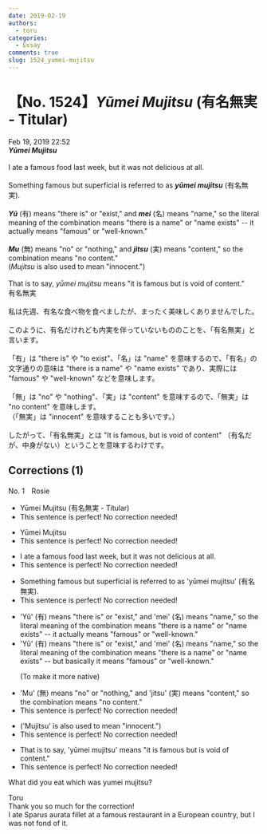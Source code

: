 ```yaml
---
date: 2019-02-19
authors:
  - toru
categories:
  - Essay
comments: true
slug: 1524_yumei-mujitsu
---
```


# 【No. 1524】<strong><em>Yūmei Mujitsu</strong></em> (有名無実 - Titular)
<div class="date">Feb 19, 2019 22:52</div>
<div id="post"><div id="body_show_ori">
<strong><em>Yūmei Mujitsu</strong></em><br/><br/>I ate a famous food last week, but it was not delicious at all.<br/><br/>Something famous but superficial is referred to as <strong><em>yūmei mujitsu</em></strong> (有名無実).<br/><br/><strong><em>Yū</em></strong> (有) means "there is" or "exist," and <strong><em>mei</em></strong> (名) means "name," so the literal meaning of the combination means "there is a name" or "name exists" -- it actually means "famous" or "well-known."<br/><br/> <strong><em>Mu</em></strong> (無) means "no" or "nothing," and <strong><em>jitsu</em></strong> (実) means "content," so the combination means "no content."<br/>(<em>Mujitsu</em> is also used to mean "innocent.")<br/><br/>That is to say, <em>yūmei mujitsu</em> means "it is famous but is void of content."
</div></div>

<!-- more -->

<div id="post_ja"><div id="body_show_mo">
有名無実<br/><br/>私は先週、有名な食べ物を食べましたが、まったく美味しくありませんでした。<br/><br/>このように、有名だけれども内実を伴っていないもののことを、「有名無実」と言います。<br/><br/>「有」は "there is" や "to exist"、「名」は "name" を意味するので、「有名」の文字通りの意味は "there is a name" や "name exists" であり、実際には "famous" や "well-known" などを意味します。<br/><br/>「無」は "no" や "nothing"、「実」は "content" を意味するので、「無実」は "no content" を意味します。<br/>（「無実」は "innocent" を意味することも多いです。）<br/><br/>したがって、「有名無実」とは "It is famous, but is void of content" （有名だが、中身がない）ということを意味するわけです。
</div></div>

## Corrections (1)
<div id="block"><div class="first_name"> No. 1　<span class="just_name">Rosie</span></div><div id="block2">
<ul class="correction_field">
<li class="incorrect">Yūmei Mujitsu (有名無実 - Titular)</li>
<li class="corrected perfect">This sentence is perfect! No correction needed!</li>
</ul>
<ul class="correction_field">
<li class="incorrect">Yūmei Mujitsu</li>
<li class="corrected perfect">This sentence is perfect! No correction needed!</li>
</ul>
<ul class="correction_field">
<li class="incorrect">I ate a famous food last week, but it was not delicious at all.</li>
<li class="corrected perfect">This sentence is perfect! No correction needed!</li>
</ul>
<ul class="correction_field">
<li class="incorrect">Something famous but superficial is referred to as 'yūmei mujitsu' (有名無実).</li>
<li class="corrected perfect">This sentence is perfect! No correction needed!</li>
</ul>
<ul class="correction_field">
<li class="incorrect">'Yū' (有) means "there is" or "exist," and 'mei' (名) means "name," so the literal meaning of the combination means "there is a name" or "name exists" -- it actually means "famous" or "well-known."</li>
<li class="corrected correct">
'Yū' (有) means "there is" or "exist," and 'mei' (名) means "name," so the literal meaning of the combination means "there is a name" or "name exists" -- <span class="f_red">but basically it</span> means "famous" or "well-known."
<p class="correction_comment">(To make it more native)</p>
</li>
</ul>
<ul class="correction_field">
<li class="incorrect">'Mu' (無) means "no" or "nothing," and 'jitsu' (実) means "content," so the combination means "no content."</li>
<li class="corrected perfect">This sentence is perfect! No correction needed!</li>
</ul>
<ul class="correction_field">
<li class="incorrect">('Mujitsu' is also used to mean "innocent.")</li>
<li class="corrected perfect">This sentence is perfect! No correction needed!</li>
</ul>
<ul class="correction_field">
<li class="incorrect">That is to say, 'yūmei mujitsu' means "it is famous but is void of content."</li>
<li class="corrected perfect">This sentence is perfect! No correction needed!</li>
</ul>
<p class="comment_small">
 What did you eat which was yumei mujitsu?
</p>

</div><div class="name"><span class="just_name">Toru</span><br>
Thank you so much for the correction!<br/>I ate Sparus aurata fillet at a famous restaurant in a European country, but I was not fond of it.
</div>
</div>
